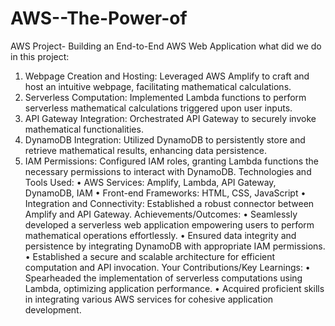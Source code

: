 # AWS--The-Power-of
AWS Project- Building an End-to-End AWS Web Application
what did we do in this project:

1.	Webpage Creation and Hosting: Leveraged AWS Amplify to craft and host an intuitive webpage, facilitating mathematical calculations.
2.	Serverless Computation: Implemented Lambda functions to perform serverless mathematical calculations triggered upon user inputs.
3.	API Gateway Integration: Orchestrated API Gateway to securely invoke mathematical functionalities.
4.	DynamoDB Integration: Utilized DynamoDB to persistently store and retrieve mathematical results, enhancing data persistence.
5.	IAM Permissions: Configured IAM roles, granting Lambda functions the necessary permissions to interact with DynamoDB.
Technologies and Tools Used:
•	AWS Services: Amplify, Lambda, API Gateway, DynamoDB, IAM
•	Front-end Frameworks: HTML, CSS, JavaScript
•	Integration and Connectivity: Established a robust connector between Amplify and API Gateway.
Achievements/Outcomes:
•	Seamlessly developed a serverless web application empowering users to perform mathematical operations effortlessly.
•	Ensured data integrity and persistence by integrating DynamoDB with appropriate IAM permissions.
•	Established a secure and scalable architecture for efficient computation and API invocation.
Your Contributions/Key Learnings:
•	Spearheaded the implementation of serverless computations using Lambda, optimizing application performance.
•	Acquired proficient skills in integrating various AWS services for cohesive application development.

